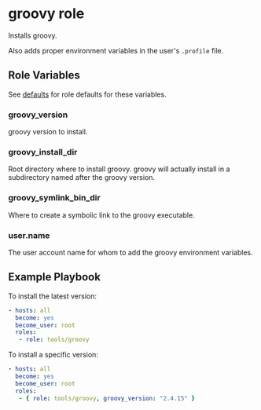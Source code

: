 # groovy role

Installs groovy.

Also adds proper environment variables in the user's `.profile` file.


## Role Variables

See [defaults](defaults/main.yml) for role defaults for these variables.

### groovy_version

groovy version to install.

### groovy_install_dir

Root directory where to install groovy. groovy will actually install
in a subdirectory named after the groovy version.

### groovy_symlink_bin_dir

Where to create a symbolic link to the groovy executable.

### user.name

The user account name for whom to add the groovy environment variables.


## Example Playbook

To install the latest version:

```yaml
- hosts: all
  become: yes
  become_user: root
  roles:
   - role: tools/groovy
```

To install a specific version:

```yaml
- hosts: all
  become: yes
  become_user: root
  roles:
   - { role: tools/groovy, groovy_version: "2.4.15" }
```
